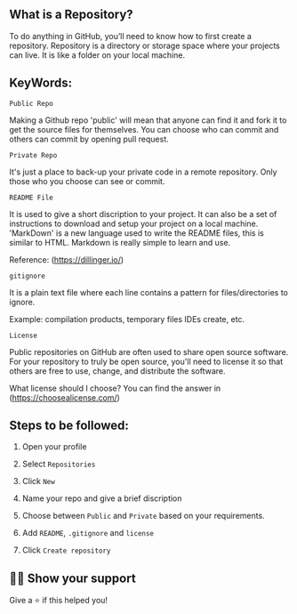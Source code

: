 ## What is a Repository?
To do anything in GitHub, you’ll need to know how to first create a repository. 
Repository is a directory or storage space where your projects can live. 
It is like a folder on your local machine.

## KeyWords:
```Public Repo``` 
  
  Making a Github repo 'public' will mean that anyone can find it and fork it to get the source files for themselves. 
  You can choose who can commit and others can commit by opening pull request.

```Private Repo``` 

  It's just a place to back-up your private code in a remote repository. Only those who you choose can see or commit.  

```README File```
  
  It is used to give a short discription to your project. It can also be a set of instructions to download and setup your project on a local machine. 
  'MarkDown' is a new language used to write the README files, this is similar to HTML.
  Markdown is really simple to learn and use.
  
  Reference: (https://dillinger.io/)

```gitignore```

  It is a plain text file where each line contains a pattern for files/directories to ignore. 
  
  Example: compilation products, temporary files IDEs create, etc.

```License```

  Public repositories on GitHub are often used to share open source software. 
  For your repository to truly be open source, you'll need to license it so that others are free to use, change, and distribute the software.
  
  What license should I choose?
  You can find the answer in (https://choosealicense.com/)

## Steps to be followed:
1. Open your profile

2. Select ```Repositories``` 

3. Click ```New```

4. Name your repo and give a brief discription
5. Choose between ```Public``` and ```Private``` based on your requirements.
6. Add ```README```, ```.gitignore``` and ```license```
7. Click ```Create repository```

## :man_astronaut: Show your support

Give a ⭐️ if this helped you!
